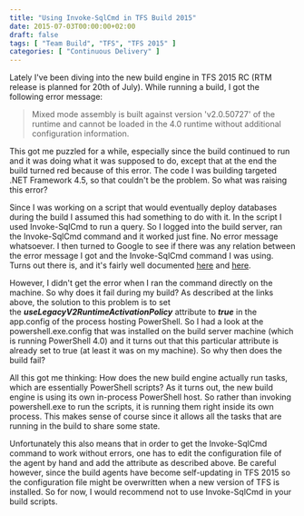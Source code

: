 ```yaml
---
title: "Using Invoke-SqlCmd in TFS Build 2015"
date: 2015-07-03T00:00:00+02:00
draft: false
tags: [ "Team Build", "TFS", "TFS 2015" ]
categories: [ "Continuous Delivery" ]
---
```


Lately I've been diving into the new build engine in TFS 2015 RC (RTM release is planned for 20th of July). While running a build, I got the following error message:

> Mixed mode assembly is built against version 'v2.0.50727' of the runtime and cannot be loaded in the 4.0 runtime without additional configuration information.

This got me puzzled for a while, especially since the build continued to run and it was doing what it was supposed to do, except that at the end the build turned red because of this error. The code I was building targeted .NET Framework 4.5, so that couldn't be the problem. So what was raising this error?

Since I was working on a script that would eventually deploy databases during the build I assumed this had something to do with it. In the script I used Invoke-SqlCmd to run a query. So I logged into the build server, ran the Invoke-SqlCmd command and it worked just fine. No error message whatsoever. I then turned to Google to see if there was any relation between the error message I got and the Invoke-SqlCmd command I was using. Turns out there is, and it's fairly well documented [here](http://www.sqlmusings.com/2011/11/19/resolving-powershell-v3-ise-error-with-invoke-sqlcmd/) and [here](https://github.com/adamdriscoll/poshtools/issues/192).

However, I didn't get the error when I ran the command directly on the machine. So why does it fail during my build? As described at the links above, the solution to this problem is to set the **_useLegacyV2RuntimeActivationPolicy_** attribute to **_true_** in the app.config of the process hosting PowerShell. So I had a look at the powershell.exe.config that was installed on the build server machine (which is running PowerShell 4.0) and it turns out that this particular attribute is already set to true (at least it was on my machine). </span>So why then does the build fail?

All this got me thinking: How does the new build engine actually run tasks, which are essentially PowerShell scripts? As it turns out, the new build engine is using its own in-process PowerShell host. So rather than invoking powershell.exe to run the scripts, it is running them right inside its own process. This makes sense of course since it allows all the tasks that are running in the build to share some state.

Unfortunately this also means that in order to get the Invoke-SqlCmd command to work without errors, one has to edit the configuration file of the agent by hand and add the attribute as described above. Be careful however, since the build agents have become self-updating in TFS 2015 so the configuration file might be overwritten when a new version of TFS is installed. So for now, I would recommend not to use Invoke-SqlCmd in your build scripts.